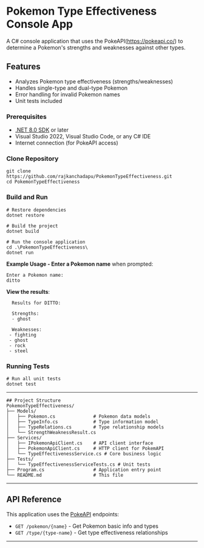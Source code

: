 ﻿# Pokemon Type Effectiveness Console App

A C# console application that uses the PokeAPI(https://pokeapi.co/) to determine a Pokemon's strengths and weaknesses against other types.
 
## Features
- Analyzes Pokemon type effectiveness (strengths/weaknesses)
- Handles single-type and dual-type Pokemon
- Error handling for invalid Pokemon names
- Unit tests included  

### Prerequisites
- [.NET 8.0 SDK](https://dotnet.microsoft.com/download/dotnet/8.0) or later
- Visual Studio 2022, Visual Studio Code, or any C# IDE
- Internet connection (for PokeAPI access)

### Clone Repository
``` 
git clone https://github.com/rajkanchadapu/PokemonTypeEffectiveness.git
cd PokemonTypeEffectiveness
```

### Build and Run
``` 
# Restore dependencies
dotnet restore

# Build the project
dotnet build

# Run the console application
cd .\PokemonTypeEffectiveness\ 
dotnet run

```
**Example Usage - Enter a Pokemon name** when prompted:
   ```
   Enter a Pokemon name:
   ditto
   ```
 **View the results**:
   ```
     Results for DITTO:

     Strengths:
     - ghost

     Weaknesses:
    - fighting
    - ghost
    - rock
 	- steel

   ```  

### Running Tests
``` 
# Run all unit tests
dotnet test  
``` 
--- 

```
## Project Structure 
PokemonTypeEffectiveness/
├── Models/
│   ├── Pokemon.cs              # Pokemon data models
│   ├── TypeInfo.cs             # Type information model
│   ├── TypeRelations.cs        # Type relationship models
│   └── StrengthWeaknessResult.cs
├── Services/
│   ├── IPokemonApiClient.cs    # API client interface
│   ├── PokemonApiClient.cs     # HTTP client for PokemAPI
│   └── TypeEffectivenessService.cs # Core business logic
├── Tests/
│   └── TypeEffectivenessServiceTests.cs # Unit tests
├── Program.cs                  # Application entry point
└── README.md                   # This file
```

---

## API Reference

This application uses the [PokeAPI](https://pokeapi.co/) endpoints:
- `GET /pokemon/{name}` - Get Pokemon basic info and types
- `GET /type/{type-name}` - Get type effectiveness relationships

--- 
